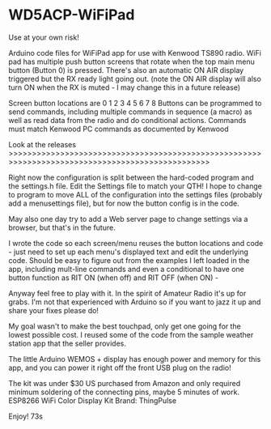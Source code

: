# WD5ACP-WiFiPad

Use at your own risk! 

Arduino code files for WiFiPad app for use with Kenwood TS890 radio. WiFi pad has multiple push button screens that rotate
when the top main menu button (Button 0) is pressed. There's also an automatic ON AIR display triggered but the RX ready light going out.
(note the ON AIR display will also turn ON when the RX is muted - I may change this in a future release)

Screen button locations are
  0
1   2
3   4
5   6
7   8
Buttons can be programmed to send commands, including multiple commands in sequence (a macro) as well as read data from the 
radio and do conditional actions. Commands must match Kenwood PC commands as documented by Kenwood

Look at the releases >>>>>>>>>>>>>>>>>>>>>>>>>>>>>>>>>>>>>>>>>>>>>>>>>>>>>>>>>>>>>>>>>>>>>>>>>>>>>>>>>>>>>>>>>>>>>>>>>

Right now the configuration is split between the hard-coded program and the settings.h file. Edit the Settings file to match your QTH!
I hope to change to program to move ALL of the configuration into the settings files (probably add a menusettings file), but for now
the button config is in the code. 

May also one day try to add a Web server page to change settings via a browser, but that's in the future. 

I wrote the code so each screen/menu reuses the button locations and code - just need to set up each menu's displayed text 
and edit the underlying code. Should be easy to figure out from the examples I left loaded in the app, including mult-line commands 
and even a conditional to have one button function as RIT ON (when off) and RIT OFF (when ON) - 

Anyway feel free to play with it. In the spirit of Amateur Radio it's up for grabs. I'm not that experienced with Arduino 
so if you want to jazz it up and share your fixes please do! 

My goal wasn't to make the best touchpad, only get one going for the lowest possible cost. 
I reused some of the code from the sample weather station app that the seller provides.

The little Arduino WEMOS + display has enough power and memory for this app, and you can power it right off the front USB plug on the radio!

The kit was under $30 US purchased from Amazon and only required minimum soldering of the connecting pins, maybe 5 minutes of work.
ESP8266 WiFi Color Display Kit
Brand: ThingPulse

Enjoy! 73s
